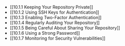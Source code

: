 

- [[10.1.1 Keeping Your Repository Private]]
- [[10.1.2 Using SSH Keys for Authentication]]
- [[10.1.3 Enabling Two-Factor Authentication]]
- [[10.1.4 Regularly Auditing Your Repository]]
- [[10.1.5 Being Careful About Sharing Your Repository]]
- [[10.1.6 Using a Strong Password]]
- [[10.1.7 Monitoring for Security Vulnerabilities]]